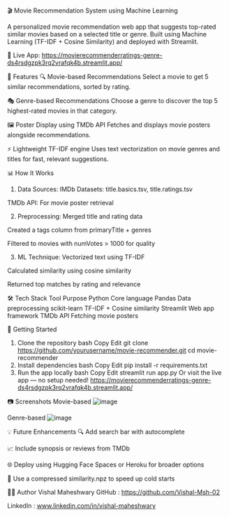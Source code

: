 🎬 Movie Recommendation System using Machine Learning

A personalized movie recommendation web app that suggests top-rated similar movies based on a selected title or genre. Built using Machine Learning (TF-IDF + Cosine Similarity) and deployed with Streamlit.

🔗 Live App: https://movierecommenderratings-genre-ds4rsdgzpk3rq2vrafqk4b.streamlit.app/

📌 Features
🔍 Movie-based Recommendations
   Select a movie to get 5 similar recommendations, sorted by rating.

🎭 Genre-based Recommendations
  Choose a genre to discover the top 5 highest-rated movies in that category.

🖼️ Poster Display using TMDb API
    Fetches and displays movie posters alongside recommendations.

⚡ Lightweight TF-IDF engine
Uses text vectorization on movie genres and titles for fast, relevant suggestions.

📊 How It Works
1. Data Sources:
IMDb Datasets: title.basics.tsv, title.ratings.tsv

TMDb API: For movie poster retrieval

2. Preprocessing:
Merged title and rating data

Created a tags column from primaryTitle + genres

Filtered to movies with numVotes > 1000 for quality

3. ML Technique:
Vectorized text using TF-IDF

Calculated similarity using cosine similarity

Returned top matches by rating and relevance

🛠 Tech Stack
Tool	Purpose
Python	Core language
Pandas	Data preprocessing
scikit-learn	TF-IDF + Cosine similarity
Streamlit	Web app framework
TMDb API	Fetching movie posters

🚀 Getting Started
1. Clone the repository
bash
Copy
Edit
git clone https://github.com/yourusername/movie-recommender.git
cd movie-recommender
2. Install dependencies
bash
Copy
Edit
pip install -r requirements.txt
3. Run the app locally
bash
Copy
Edit
streamlit run app.py
Or visit the live app — no setup needed!
https://movierecommenderratings-genre-ds4rsdgzpk3rq2vrafqk4b.streamlit.app/

📷 Screenshots
Movie-based	
![image](https://github.com/user-attachments/assets/5aed86cb-c670-4cfe-ab43-98c0ef154ea9)

Genre-based
![image](https://github.com/user-attachments/assets/c95a049f-96b7-47f0-86bb-1173d3d1f9d5)


💡 Future Enhancements
🔍 Add search bar with autocomplete

📈 Include synopsis or reviews from TMDb

🌐 Deploy using Hugging Face Spaces or Heroku for broader options

💾 Use a compressed similarity.npz to speed up cold starts

👨‍💻 Author
Vishal Maheshwary
GitHub : https://github.com/Vishal-Msh-02 

LinkedIn : www.linkedin.com/in/vishal-maheshwary

